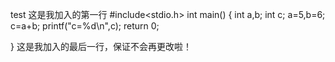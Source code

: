 test
这是我加入的第一行
#include<stdio.h>
int main()
{
	int a,b;
	int c;
	a=5,b=6;
	c=a+b;
	printf("c=%d\n",c);
	return 0;

}
这是我加入的最后一行，保证不会再更改啦！
